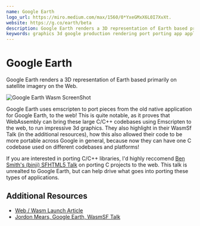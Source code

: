 ```yaml
---
name: Google Earth
logo_url: https://miro.medium.com/max/1560/0*YxeGMxX6L0I7XvXt.
website: https://g.co/earth/beta
description: Google Earth renders a 3D representation of Earth based primarily on satellite imagery on the Web.
keywords: graphics 3d google production rendering port porting app application native
---
```


# Google Earth

Google Earth renders a 3D representation of Earth based primarily on satellite imagery on the Web.

![Google Earth Wasm ScreenShot](https://www.continuation-labs.com/projects/d3wasm/img/SC1.jpg)

Google Earth uses emscripten to port pieces from the old native application for Google Earth, to the web! This is quite notable, as it proves that WebAssembly can bring these large C/C++ codebases using Emscripten to the web, to run impressive 3d graphics. They also highlight in their WasmSf Talk (in the additional resources), how this also allowed their code to be more portable across Google in general, because now they can have one C codebase used on different codebases and platforms!

If you are interested in porting C/C++ libraries, I'd highly reccomend [Ben Smith's (binji) SFHTML5 Talk](https://youtu.be/FQJrcX4Ae8A) on porting C projects to the web. This talk is unrealted to Google Earth, but can help drive what goes into porting these types of applications.

## Additional Resources

- [Web / Wasm Launch Article](https://blog.chromium.org/2019/06/webassembly-brings-google-earth-to-more.html)
- [Jordon Mears, Google Earth, WasmSF Talk](https://youtu.be/ms5_0wOl79I)
